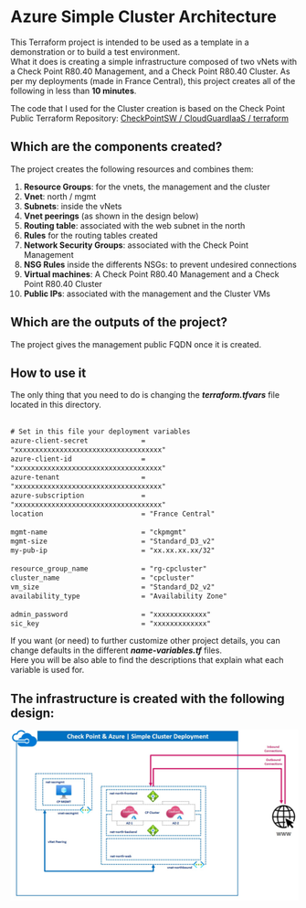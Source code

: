 # Azure Simple Cluster Architecture
This Terraform project is intended to be used as a template in a demonstration or to build a test environment.  
What it does is creating a simple infrastructure composed of two vNets with a Check Point R80.40 Management, and a Check Point R80.40 Cluster. As per my deployments (made in France Central), this project creates all of the following in less than __10 minutes__.   
   
The code that I used for the Cluster creation is based on the Check Point Public Terraform Repository: [CheckPointSW / CloudGuardIaaS / terraform](https://github.com/CheckPointSW/CloudGuardIaaS/tree/master/terraform) 

## Which are the components created?
The project creates the following resources and combines them:
1. **Resource Groups**: for the vnets, the management and the cluster
2. **Vnet**: north / mgmt
3. **Subnets**: inside the vNets
4. **Vnet peerings** (as shown in the design below)
5. **Routing table**: associated with the web subnet in the north
6. **Rules** for the routing tables created
7. **Network Security Groups**: associated with the Check Point Management
8. **NSG Rules** inside the differents NSGs: to prevent undesired connections
9. **Virtual machines**: A Check Point R80.40 Management and a Check Point R80.40 Cluster 
10. **Public IPs**: associated with the management and the Cluster VMs

## Which are the outputs of the project?
The project gives the management public FQDN once it is created.

## How to use it
The only thing that you need to do is changing the __*terraform.tfvars*__ file located in this directory.

```hcl

# Set in this file your deployment variables
azure-client-secret             = "xxxxxxxxxxxxxxxxxxxxxxxxxxxxxxxxxxxx"
azure-client-id                 = "xxxxxxxxxxxxxxxxxxxxxxxxxxxxxxxxxxxx"
azure-tenant                    = "xxxxxxxxxxxxxxxxxxxxxxxxxxxxxxxxxxxx"
azure-subscription              = "xxxxxxxxxxxxxxxxxxxxxxxxxxxxxxxxxxxx"
location                        = "France Central"

mgmt-name                       = "ckpmgmt"
mgmt-size                       = "Standard_D3_v2"
my-pub-ip                       = "xx.xx.xx.xx/32"

resource_group_name             = "rg-cpcluster"
cluster_name                    = "cpcluster"
vm_size                         = "Standard_D2_v2"
availability_type               = "Availability Zone"

admin_password                  = "xxxxxxxxxxxxx"
sic_key                         = "xxxxxxxxxxxxx"
```
If you want (or need) to further customize other project details, you can change defaults in the different __*name-variables.tf*__ files.   
Here you will be also able to find the descriptions that explain what each variable is used for.

## The infrastructure is created with the following design:
![Architectural Design](/zimages/schema-simple-cluster.jpg)